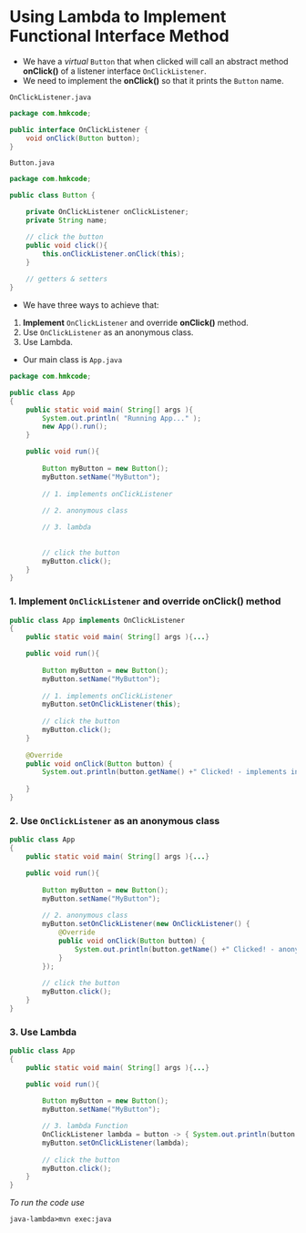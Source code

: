 Using Lambda to Implement Functional Interface Method
====================================================

- We have a *virtual* `Button` that when clicked will call an abstract method **onClick()** of a listener interface `OnClickListener`.
- We need to implement the **onClick()** so that it prints the `Button` name. 

`OnClickListener.java`

```java
package com.hmkcode;

public interface OnClickListener {
	void onClick(Button button);
}
```

`Button.java`

```java
package com.hmkcode;

public class Button {

	private OnClickListener onClickListener;
	private String name;

	// click the button
	public void click(){
		this.onClickListener.onClick(this);
	}
	
	// getters & setters
}
```

- We have three ways to achieve that:
 1. **Implement** `OnClickListener` and override **onClick()** method.
 2. Use `OnClickListener` as an anonymous class.
 3. Use Lambda.
 
- Our main class is `App.java`

```java
package com.hmkcode;

public class App
{
    public static void main( String[] args ){
        System.out.println( "Running App..." );
        new App().run(); 
    }

    public void run(){
        
        Button myButton = new Button();
        myButton.setName("MyButton");
        
        // 1. implements onClickListener
        
        // 2. anonymous class

        // 3. lambda
    	
	
    	// click the button
    	myButton.click();
    }
}
```

### 1. **Implement** `OnClickListener` and override **onClick()** method

```java
public class App implements OnClickListener
{
    public static void main( String[] args ){...}

    public void run(){
        
        Button myButton = new Button();
        myButton.setName("MyButton");
        
        // 1. implements onClickListener
        myButton.setOnClickListener(this);
        
        // click the button
    	myButton.click();
    }
	
	@Override
	public void onClick(Button button) {
		System.out.println(button.getName() +" Clicked! - implements interface");
		
	}
}
```

### 2. Use `OnClickListener` as an anonymous class

```java
public class App
{
    public static void main( String[] args ){...}

    public void run(){
        
        Button myButton = new Button();
        myButton.setName("MyButton");
                
        // 2. anonymous class
        myButton.setOnClickListener(new OnClickListener() {
			@Override
			public void onClick(Button button) {
				System.out.println(button.getName() +" Clicked! - anonymous class");
			}
		}); 
        
        // click the button
    	myButton.click();
    }
}
```

### 3. Use Lambda

```java
public class App
{
    public static void main( String[] args ){...}

    public void run(){
        
        Button myButton = new Button();
        myButton.setName("MyButton");

        // 3. lambda Function
    	OnClickListener lambda = button -> { System.out.println(button.getName()+" Clicked! - lambda"); } ;
    	myButton.setOnClickListener(lambda);
		
        // click the button
    	myButton.click();
    } 
}
```

*To run the code use*

```
java-lambda>mvn exec:java
```

